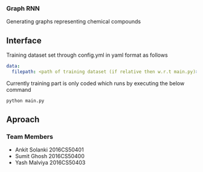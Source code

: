 ### Graph RNN

Generating graphs representing chemical compounds

## Interface

Training dataset set through config.yml in yaml format as follows
```yaml
data:
  filepath: <path of training dataset (if relative then w.r.t main.py)>
```

Currently training part is only coded which runs by executing the below command
```sh
python main.py
```

## Aproach



### Team Members
- Ankit Solanki 2016CS50401
- Sumit Ghosh 2016CS50400
- Yash Malviya 2016CS50403
